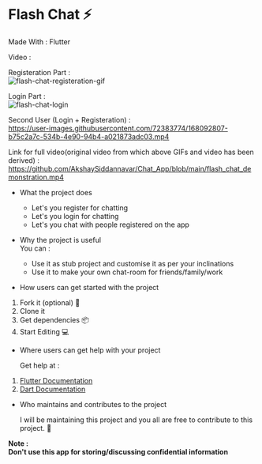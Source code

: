 # Flash Chat ⚡

Made With : Flutter

Video :

Registeration Part :  
![flash-chat-registeration-gif](https://user-images.githubusercontent.com/72383774/168091237-b8e4491e-17f3-43b1-8c0e-71829359b84f.gif)

Login Part :     
![flash-chat-login](https://user-images.githubusercontent.com/72383774/168092764-0f129fd9-78f9-4419-979c-cd9804291901.gif)

Second User (Login + Registeration) :  
https://user-images.githubusercontent.com/72383774/168092807-b75c2a7c-534b-4e90-94b4-a021873adc03.mp4


Link for full video(original video from which above GIFs and video has been derived) : https://github.com/AkshaySiddannavar/Chat_App/blob/main/flash_chat_demonstration.mp4  

- What the project does  
  - Let's you register for chatting
  - Let's you login for chatting
  - Let's you chat with people registered on the app

- Why the project is useful  
You can :
  - Use it as stub project and customise it as per your inclinations
  - Use it to make your own chat-room for friends/family/work

- How users can get started with the project  
1. Fork it (optional) 🍴
2. Clone it 
3. Get dependencies 📦
4. Start Editing 💻

- Where users can get help with your project  

  Get help at :
1. [Flutter Documentation](https://docs.flutter.dev/)
2. [Dart Documentation](https://dart.dev/guides)

- Who maintains and contributes to the project  
  
  I will be maintaining this project and you all are free to contribute to this project. 🤝
  
 **Note :   
Don't use this app for storing/discussing confidential information**
